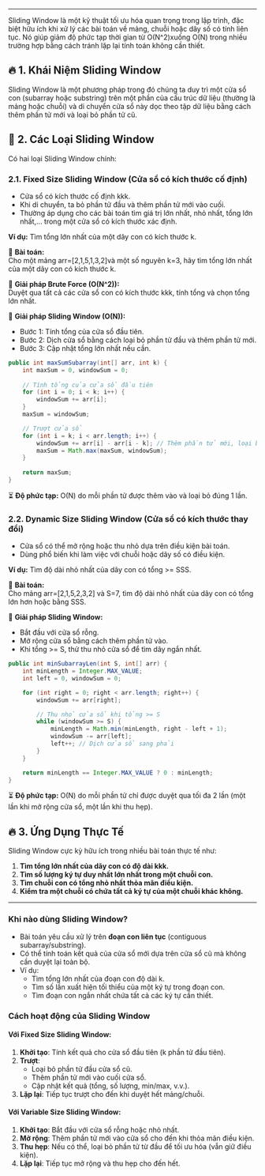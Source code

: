 
---
Sliding Window là một kỹ thuật tối ưu hóa quan trọng trong lập trình, đặc biệt hữu ích khi xử lý các bài toán về mảng, chuỗi hoặc dãy số có tính liên tục. Nó giúp giảm độ phức tạp thời gian từ O(N^2)xuống O(N) trong nhiều trường hợp bằng cách tránh lặp lại tính toán không cần thiết.

## 🔥 **1. Khái Niệm Sliding Window**

Sliding Window là một phương pháp trong đó chúng ta duy trì một cửa sổ con (subarray hoặc substring) trên một phần của cấu trúc dữ liệu (thường là mảng hoặc chuỗi) và di chuyển cửa sổ này dọc theo tập dữ liệu bằng cách thêm phần tử mới và loại bỏ phần tử cũ.

## 🎯 **2. Các Loại Sliding Window**

Có hai loại Sliding Window chính:

### **2.1. Fixed Size Sliding Window (Cửa sổ có kích thước cố định)**

- Cửa sổ có kích thước cố định kkk.
- Khi di chuyển, ta bỏ phần tử đầu và thêm phần tử mới vào cuối.
- Thường áp dụng cho các bài toán tìm giá trị lớn nhất, nhỏ nhất, tổng lớn nhất,... trong một cửa sổ có kích thước xác định.

**Ví dụ:** Tìm tổng lớn nhất của một dãy con có kích thước k.

🔹 **Bài toán:**  
Cho một mảng arr=[2,1,5,1,3,2]và một số nguyên k=3, hãy tìm tổng lớn nhất của một dãy con có kích thước k.

🔹 **Giải pháp Brute Force (O(N^2)):**  
Duyệt qua tất cả các cửa sổ con có kích thước kkk, tính tổng và chọn tổng lớn nhất.

🔹 **Giải pháp Sliding Window (O(N)):**

- Bước 1: Tính tổng của cửa sổ đầu tiên.
- Bước 2: Dịch cửa sổ bằng cách loại bỏ phần tử đầu và thêm phần tử mới.
- Bước 3: Cập nhật tổng lớn nhất nếu cần.
```java
public int maxSumSubarray(int[] arr, int k) {
    int maxSum = 0, windowSum = 0;
    
    // Tính tổng của cửa sổ đầu tiên
    for (int i = 0; i < k; i++) {
        windowSum += arr[i];
    }
    maxSum = windowSum;

    // Trượt cửa sổ
    for (int i = k; i < arr.length; i++) {
        windowSum += arr[i] - arr[i - k]; // Thêm phần tử mới, loại bỏ phần tử cũ
        maxSum = Math.max(maxSum, windowSum);
    }
    
    return maxSum;
}
```
⏳ **Độ phức tạp:** O(N) do mỗi phần tử được thêm vào và loại bỏ đúng 1 lần.

### **2.2. Dynamic Size Sliding Window (Cửa sổ có kích thước thay đổi)**

- Cửa sổ có thể mở rộng hoặc thu nhỏ dựa trên điều kiện bài toán.
- Dùng phổ biến khi làm việc với chuỗi hoặc dãy số có điều kiện.

**Ví dụ:** Tìm độ dài nhỏ nhất của dãy con có tổng >= SSS.

🔹 **Bài toán:**  
Cho mảng arr=[2,1,5,2,3,2] và S=7, tìm độ dài nhỏ nhất của dãy con có tổng lớn hơn hoặc bằng SSS.

🔹 **Giải pháp Sliding Window:**

- Bắt đầu với cửa sổ rỗng.
- Mở rộng cửa sổ bằng cách thêm phần tử vào.
- Khi tổng >= S, thử thu nhỏ cửa sổ để tìm dãy ngắn nhất.
```java
public int minSubarrayLen(int S, int[] arr) {
    int minLength = Integer.MAX_VALUE;
    int left = 0, windowSum = 0;

    for (int right = 0; right < arr.length; right++) {
        windowSum += arr[right];

        // Thu nhỏ cửa sổ khi tổng >= S
        while (windowSum >= S) {
            minLength = Math.min(minLength, right - left + 1);
            windowSum -= arr[left];
            left++; // Dịch cửa sổ sang phải
        }
    }

    return minLength == Integer.MAX_VALUE ? 0 : minLength;
}
```
⏳ **Độ phức tạp:** O(N) do mỗi phần tử chỉ được duyệt qua tối đa 2 lần (một lần khi mở rộng cửa sổ, một lần khi thu hẹp).


## 🔥 **3. Ứng Dụng Thực Tế**

Sliding Window cực kỳ hữu ích trong nhiều bài toán thực tế như:

1. **Tìm tổng lớn nhất của dãy con có độ dài kkk.**
2. **Tìm số lượng ký tự duy nhất lớn nhất trong một chuỗi con.**
3. **Tìm chuỗi con có tổng nhỏ nhất thỏa mãn điều kiện.**
4. **Kiểm tra một chuỗi có chứa tất cả ký tự của một chuỗi khác không.**
---
### Khi nào dùng Sliding Window?

- Bài toán yêu cầu xử lý trên **đoạn con liên tục** (contiguous subarray/substring).
- Có thể tính toán kết quả của cửa sổ mới dựa trên cửa sổ cũ mà không cần duyệt lại toàn bộ.
- Ví dụ:
    - Tìm tổng lớn nhất của đoạn con độ dài k.
    - Tìm số lần xuất hiện tối thiểu của một ký tự trong đoạn con.
    - Tìm đoạn con ngắn nhất chứa tất cả các ký tự cần thiết.

### Cách hoạt động của Sliding Window

#### Với Fixed Size Sliding Window:

1. **Khởi tạo**: Tính kết quả cho cửa sổ đầu tiên (k phần tử đầu tiên).
2. **Trượt**:
    - Loại bỏ phần tử đầu cửa sổ cũ.
    - Thêm phần tử mới vào cuối cửa sổ.
    - Cập nhật kết quả (tổng, số lượng, min/max, v.v.).
3. **Lặp lại**: Tiếp tục trượt cho đến khi duyệt hết mảng/chuỗi.

#### Với Variable Size Sliding Window:

1. **Khởi tạo**: Bắt đầu với cửa sổ rỗng hoặc nhỏ nhất.
2. **Mở rộng**: Thêm phần tử mới vào cửa sổ cho đến khi thỏa mãn điều kiện.
3. **Thu hẹp**: Nếu có thể, loại bỏ phần tử từ đầu để tối ưu hóa (vẫn giữ điều kiện).
4. **Lặp lại**: Tiếp tục mở rộng và thu hẹp cho đến hết.